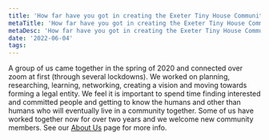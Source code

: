 ```yaml
---
title: 'How far have you got in creating the Exeter Tiny House Community?'
metaTitle: 'How far have you got in creating the Exeter Tiny House Community?'
metaDesc: 'How far have you got in creating the Exeter Tiny House Community?'
date: '2022-06-04'
tags:
---
```


A group of us came together in the spring of 2020 and connected over zoom at first (through several lockdowns). We worked on planning, researching, learning, networking, creating a vision and moving towards forming a legal entity. We feel it is important to spend time finding interested and committed people and getting to know the humans and other than humans who will eventually live in a community together. Some of us have worked together now for over two years and we welcome new community members. See our [About Us](/about) page for more info.
